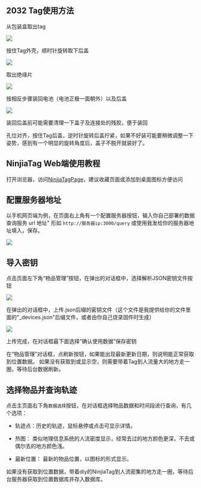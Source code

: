 ## 2032 Tag使用方法

从包装盒取出tag

![](../asset/2032_1.jpeg)

按住Tag外壳，顺时针旋转取下后盖

![](../asset/2032_4.png)

取出绝缘片

![](../asset/2032_2.jpeg)

按相反步骤装回电池（电池正极一面朝外）以及后盖

![](../asset/2032-3.jpeg)

装回后盖前可能需要清理一下盖子及连接处的残胶，便于装回

孔位对齐，按住Tag后盖，逆时针旋转后盖拧紧，如果不好装可能要稍微调整一下姿势，感到有一个明显的旋转角度后，盖子不脱开就装好了。

## NinjiaTag Web端使用教程

打开浏览器，访问[NinjiaTagPage](https://bd8cca.atomgit.net/NinjiaTagPage/)，建议收藏页面或添加到桌面图标方便访问

## 配置服务器地址
以手机网页端为例，在页面右上角有一个配置服务器按钮，输入你自己部署的数据查询服务 url 地址" 形如 `http://服务器ip:3000/query` 或使用我发给你的服务器地址填入，保存。

![](../asset/page1.jpg)


## 导入密钥

点击页面左下角“物品管理”按钮，在弹出的对话框中，选择解析JSON密钥文件按钮

![](../asset/page2.jpg)

在弹出的对话框中，上传.json后缀的密钥文件（这个文件是我提供给你的文件里面的"_devices.json"后缀文件，或者由你自己烧录固件时生成）

![](../asset/page3.jpg)

上传完成，在对话框最下面选择“确认使用数据”保存密钥

在“物品管理”对话框，点刷新按钮，如果能出现最新更新日期，则说明能正常获取到位置数据。
如果没有获取到或显示空，则需要带着Tag到人流量大的地方走一圈，等待后台数据刷新。

## 选择物品并查询轨迹

点击主页面右下角```数据选择```按钮，在对话框选择物品数据和时间段进行查询，有几个选项：
  
- 轨迹点：历史的轨迹，鼠标悬停或点击可显示详情。

- 热图： 类似地理信息系统的人流密度显示，经常去过的地方颜色更深，不去或偶尔去的地方颜色浅。
  
- 最新位置： 最新的物品位置，以图标的形式显示。

如果没有获取到位置数据，带着diy的NinjiaTag到人流密集的地方走一圈，等待后台服务器获取到位置数据库并存入数据库。


